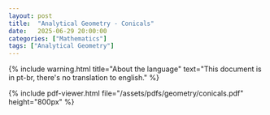 ```yaml
---
layout: post
title:  "Analytical Geometry - Conicals"
date:   2025-06-29 20:00:00
categories: ["Mathematics"]
tags: ["Analytical Geometry"]
---
```


{% include warning.html 
   title="About the language" 
   text="This document is in pt-br, there's no translation to english." %}
   
{% include pdf-viewer.html file="/assets/pdfs/geometry/conicals.pdf" height="800px" %}
